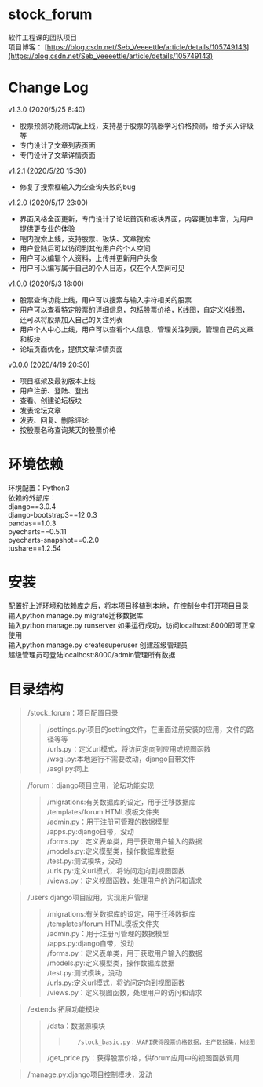 # stock_forum
软件工程课的团队项目  
项目博客：
[https://blog.csdn.net/Seb_Veeeettle/article/details/105749143](https://blog.csdn.net/Seb_Veeeettle/article/details/105749143)

# Change Log  

v1.3.0 (2020/5/25 8:40)  
* 股票预测功能测试版上线，支持基于股票的机器学习价格预测，给予买入评级等
* 专门设计了文章列表页面
* 专门设计了文章详情页面  

v1.2.1 (2020/5/20 15:30)  
* 修复了搜索框输入为空查询失败的bug  

v1.2.0 (2020/5/17 23:00)  
* 界面风格全面更新，专门设计了论坛首页和板块界面，内容更加丰富，为用户提供更专业的体验    
* 吧内搜索上线，支持股票、板块、文章搜索  
* 用户登陆后可以访问到其他用户的个人空间
* 用户可以编辑个人资料，上传并更新用户头像
* 用户可以编写属于自己的个人日志，仅在个人空间可见

v1.0.0 (2020/5/3 18:00)
* 股票查询功能上线，用户可以搜索与输入字符相关的股票
* 用户可以查看特定股票的详细信息，包括股票价格，K线图，自定义K线图，还可以将股票加入自己的关注列表
* 用户个人中心上线，用户可以查看个人信息，管理关注列表，管理自己的文章和板块
* 论坛页面优化，提供文章详情页面  

v0.0.0 (2020/4/19 20:30)  
* 项目框架及最初版本上线
* 用户注册、登陆、登出
* 查看、创建论坛板块
* 发表论坛文章
* 发表、回复、删除评论
* 按股票名称查询某天的股票价格

# 环境依赖
环境配置：Python3  
依赖的外部库：  
django==3.0.4  
django-bootstrap3==12.0.3  
pandas==1.0.3  
pyecharts==0.5.11  
pyecharts-snapshot==0.2.0  
tushare==1.2.54  

# 安装
配置好上述环境和依赖库之后，将本项目移植到本地，在控制台中打开项目目录  
输入python manage.py migrate迁移数据库  
输入python manage.py runserver 如果运行成功，访问localhost:8000即可正常使用  
输入python manage.py createsuperuser 创建超级管理员  
超级管理员可登陆localhost:8000/admin管理所有数据  

# 目录结构
> /stock_forum：项目配置目录  
>>    /settings.py:项目的setting文件，在里面注册安装的应用，文件的路径等等  
>>    /urls.py：定义url模式，将访问定向到应用或视图函数  
>>    /wsgi.py:本地运行不需要改动，django自带文件  
>>    /asgi.py:同上  

>/forum：django项目应用，论坛功能实现  
>>    /migrations:有关数据库的设定，用于迁移数据库  
>>    /templates/forum:HTML模板文件夹  
>>    /admin.py：用于注册可管理的数据模型  
>>    /apps.py:django自带，没动  
>>    /forms.py：定义表单类，用于获取用户输入的数据  
>>    /models.py:定义模型类，操作数据库数据  
>>    /test.py:测试模块，没动  
>>    /urls.py:定义url模式，将访问定向到视图函数  
>>    /views.py：定义视图函数，处理用户的访问和请求  

>/users:django项目应用，实现用户管理  
>>    /migrations:有关数据库的设定，用于迁移数据库  
>>    /templates/forum:HTML模板文件夹  
>>    /admin.py：用于注册可管理的数据模型  
>>    /apps.py:django自带，没动  
>>    /forms.py：定义表单类，用于获取用户输入的数据  
>>    /models.py:定义模型类，操作数据库数据  
>>    /test.py:测试模块，没动  
>>    /urls.py:定义url模式，将访问定向到视图函数  
>>    /views.py：定义视图函数，处理用户的访问和请求  

>/extends:拓展功能模块  
>>    /data：数据源模块  
>>>        /stock_basic.py：从API获得股票价格数据，生产数据集，k线图  
>>    /get_price.py：获得股票价格，供forum应用中的视图函数调用  

>/manage.py:django项目控制模块，没动  

